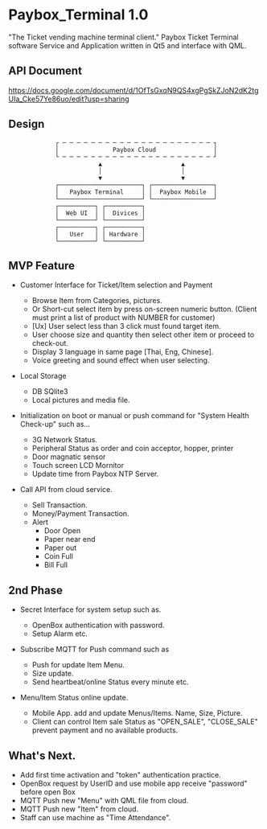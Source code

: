 # Paybox_Terminal 1.0 
"The Ticket vending machine terminal client."
Paybox Ticket Terminal software Service and Application written in Qt5 and interface with QML.

## API Document
https://docs.google.com/document/d/1OfTsGxqN9QS4xgPgSkZJoN2dK2tgUIa_Cke57Ye86uo/edit?usp=sharing

## Design
                 ┌ ─ ─ ─ ─ ─ ─ ─ ─ ─ ─ ─ ─ ─ ─ ─ ─ ─ ─ ─ ─ ─ ┐
                 │               Paybox Cloud                │
                 └ ─ ─ ─ ─ ─ ─ ─ ─ ─ ─ ─ ─ ─ ─ ─ ─ ─ ─ ─ ─ ─ ┘
                             ▲                      ▲
                             │                      │
                             ▼                      ▼
                 ┌───────────────────────┐ ┌─────────────────┐
                 │   Paybox Terminal     │ │  Paybox Mobile  │
                 └───────────────────────┘ └─────────────────┘
                 ┌──────────┐ ┌──────────┐
                 │  Web UI  │ │  Divices │    
                 └──────────┘ └──────────┘ 
                 ┌──────────┐ ┌──────────┐ 
                 │   User   │ │ Hardware │     
                 └──────────┘ └──────────┘ 


## MVP Feature
+ Customer Interface for Ticket/Item selection and Payment
  + Browse Item from Categories, pictures.
  + Or Short-cut select item by press on-screen numeric button. (Client must print a list of product with NUMBER for customer)
  + [Ux] User select less than 3 click must found target item.
  + User choose size and quantity then select other item or proceed to check-out.
  + Display 3 language in same page [Thai, Eng, Chinese].
  + Voice greeting and sound effect when user selecting.
 
+ Local Storage 
  + DB SQlite3 
  + Local pictures and media file.
  
+ Initialization on boot or manual or push command for "System Health Check-up" such as...
  + 3G Network Status.
  + Peripheral Status as order and coin acceptor, hopper, printer
  + Door magnatic sensor
  + Touch screen LCD Mornitor
  + Update time from Paybox NTP Server.
+ Call API from cloud service.
  + Sell Transaction.
  + Money/Payment Transaction.
  + Alert
    + Door Open
    + Paper near end
    + Paper out
    + Coin Full
    + Bill Full

## 2nd Phase

+ Secret Interface for system setup such as.
  + OpenBox authentication with password.
  + Setup Alarm etc.


+ Subscribe MQTT for Push command such as 
  + Push for update Item Menu.
  + Size update.
  + Send heartbeat/online Status every minute etc.

+ Menu/Item Status online update.
  + Mobile App. add and update Menus/Items. Name, Size, Picture.
  + Client can control Item sale Status as "OPEN_SALE", "CLOSE_SALE" prevent payment and no available products.
  
## What's Next.
+ Add first time activation and "token" authentication practice.
+ OpenBox request by UserID and use mobile app receive "password" before open Box
+ MQTT Push new "Menu" with QML file from cloud.
+ MQTT Push new "Item" from cloud.
+ Staff can use machine as "Time Attendance".
